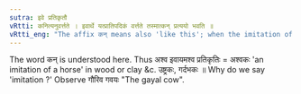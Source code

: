```yaml
---
sutra: इवे प्रतिकृतौ
vRtti: कनित्यनुवर्त्तते । इवार्थे यत्प्रातिपदिकं वर्त्तते तस्मात्कन् प्रत्ययो भवति ॥
vRtti_eng: "The affix कन् means also 'like this'; when the imitation of a thing is to be expressed."
---
```

The word कन् is understood here. Thus अश्व इवायमश्व प्रतिकृतिः = अश्वकः 'an imitation of a horse' in wood or clay &c. उष्ट्रकः, गर्दभकः ॥ Why do we say  'imitation ?' Observe गौरिव गवयः "The gayal cow".
